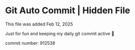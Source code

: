 # Git Auto Commit | Hidden File

This file was added Feb 12, 2025

Just for fun and keeping my daily git commit active 🤪

commit number: 912538
